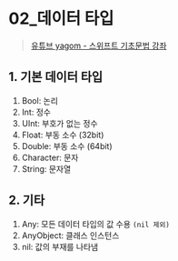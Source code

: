# 02_데이터 타입

>[유튜브 yagom - 스위프트 기초문법 강좌](https://www.youtube.com/playlist?list=PLz8NH7YHUj_ZmlgcSETF51Z9GSSU6Uioy)

## 1. 기본 데이터 타입
1. Bool: 논리
2. Int: 정수
3. UInt: 부호가 없는 정수
4. Float: 부동 소수 (32bit)
5. Double: 부동 소수 (64bit)
6. Character: 문자
7. String: 문자열

## 2. 기타
1. Any: 모든 데이터 타입의 값 수용 ```(nil 제외)```
2. AnyObject: 클래스 인스턴스
3. nil: 값의 부재를 나타냄
